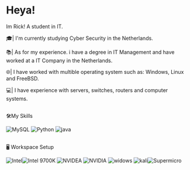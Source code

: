 
# Heya!
 Im Rick! A student in IT. 

🎓| I'm currently studying Cyber Security in the Netherlands. 

📚| As for my experience. i have a degree in IT Management and have worked at a IT Company in the Netherlands.

🌐| I have worked with multible operating system such as: Windows, Linux and FreeBSD. 

💻| I have experience with servers, switches, routers and computer systems.

##

🛠️My Skills 

![MySQL](https://img.shields.io/badge/MySQL-000000?style=for-the-badge&color=red&logo=MySQL&logoColor=black)  ![Python](https://img.shields.io/badge/Python-000000?style=for-the-badge&color=yellow&logo=Python&logoColor=black) ![java](https://img.shields.io/badge/JavaScript-000000?style=for-the-badge&color=yellow&logo=JavaScript&logoColor=black) 

##

🖥️ Workspace Setup

![Intel](https://img.shields.io/badge/Intel-000000?style=for-the-badge&color=navy&logo=Intel&logoColor=black)![Intel 9700K](https://img.shields.io/badge/Core_I7_9700K-000000?style=for-the-badge&color=blue&logo=intel&logoColor=black) ![NVIDEA](https://img.shields.io/badge/NVIDIA-000000?style=for-the-badge&color=succes&logo=NVIDIA&logoColor=black) ![NVIDIA](https://img.shields.io/badge/NVIDIA_RTX_3070-000000?style=for-the-badge&color=green&logo=NVIDIA&logoColor=black) ![widows](https://img.shields.io/badge/Windows_11-000000?style=for-the-badge&color=blue&logo=Windows&logoColor=white) ![kali](https://img.shields.io/badge/kali_Linux-000000?style=for-the-badge&color=yellow&logo=Linux&logoColor=white)![Supermicro](https://img.shields.io/badge/Supermicro-000000?style=for-the-badge&color=navy&logo=Supermicro&logoColor=black)




